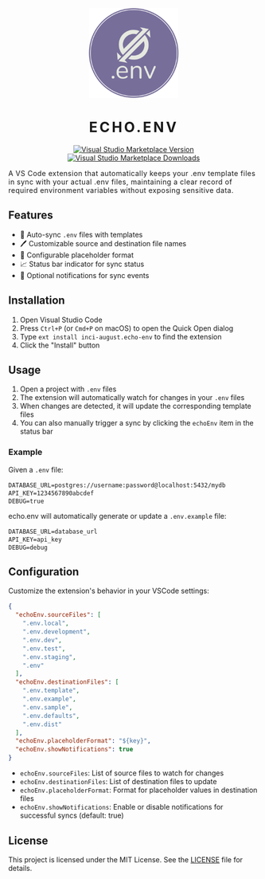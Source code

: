 <div align="center">

<img width="180px" height="auto" src="./logo.png" />

<br>

<h1 style="border-bottom: none; text-transform: uppercase; letter-spacing: 4px";>echo.env</h1>

[![Visual Studio Marketplace Version](https://img.shields.io/visual-studio-marketplace/v/inci-august.echo-env?style=for-the-badge&logo=github&logoColor=e7e9e0&logoSize=auto&label=%20&labelColor=776e9a&color=e7e9e0)](https://marketplace.visualstudio.com/items?itemName=inci-august.echo-env)
[![Visual Studio Marketplace Downloads](https://img.shields.io/visual-studio-marketplace/d/inci-august.echo-env?style=for-the-badge&logo=github&logoColor=e7e9e0&logoSize=auto&label=%20&labelColor=776e9a&color=e7e9e0)](https://marketplace.visualstudio.com/items?itemName=inci-august.echo-env)

</div>

<p style="letter-spacing: 0.5px">
A VS Code extension that automatically keeps your .env template files in sync with your actual .env files, maintaining a clear record of required environment variables without exposing sensitive data.
</p>

## Features

- 🔄 Auto-sync `.env` files with templates
- 🖊️ Customizable source and destination file names
- 🔧 Configurable placeholder format
- 📈 Status bar indicator for sync status
- 🔔 Optional notifications for sync events

## Installation

1. Open Visual Studio Code
2. Press `Ctrl+P` (or `Cmd+P` on macOS) to open the Quick Open dialog
3. Type `ext install inci-august.echo-env` to find the extension
4. Click the "Install" button

## Usage

1. Open a project with `.env` files
2. The extension will automatically watch for changes in your `.env` files
3. When changes are detected, it will update the corresponding template files
4. You can also manually trigger a sync by clicking the `echoEnv` item in the status bar

### Example

Given a `.env` file:

```
DATABASE_URL=postgres://username:password@localhost:5432/mydb
API_KEY=1234567890abcdef
DEBUG=true
```

echo.env will automatically generate or update a `.env.example` file:

```
DATABASE_URL=database_url
API_KEY=api_key
DEBUG=debug
```

## Configuration

Customize the extension's behavior in your VSCode settings:

```json
{
  "echoEnv.sourceFiles": [
    ".env.local",
    ".env.development",
    ".env.dev",
    ".env.test",
    ".env.staging",
    ".env"
  ],
  "echoEnv.destinationFiles": [
    ".env.template",
    ".env.example",
    ".env.sample",
    ".env.defaults",
    ".env.dist"
  ],
  "echoEnv.placeholderFormat": "${key}",
  "echoEnv.showNotifications": true
}
```

- `echoEnv.sourceFiles`: List of source files to watch for changes
- `echoEnv.destinationFiles`: List of destination files to update
- `echoEnv.placeholderFormat`: Format for placeholder values in destination files
- `echoEnv.showNotifications`: Enable or disable notifications for successful syncs (default: true)

## License

This project is licensed under the MIT License. See the [LICENSE](LICENSE) file for details.
